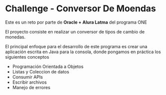 # Challenge - Conversor De Moendas 

Este es un reto por parte de __Oracle + Alura Latma__ del programa ONE

El proyecto consiste en realizar un conversor de tipos de cambio de monedas. 

El principal enfoque para el desarrollo de este programa es crear una aplicación escrita en Java para la consola, donde pongamos en práctica los siguientes conceptos

- Programación Orientada a Objetos 
- Listas y Coleccion de datos
- Consumir APIs
- Escribir archivos 
- Manejo de errores


